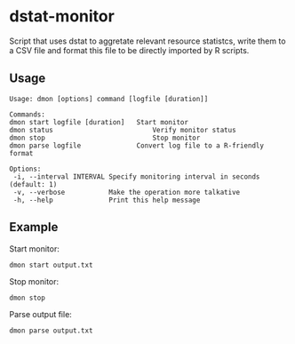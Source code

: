 # dstat-monitor

Script that uses dstat to aggretate relevant resource statistcs, write them 
to a CSV file and format this file to be directly imported by R scripts.

## Usage

	Usage: dmon [options] command [logfile [duration]]

	Commands:
	dmon start logfile [duration]   Start monitor
	dmon status                         Verify monitor status
	dmon stop                           Stop monitor
	dmon parse logfile              Convert log file to a R-friendly format
	
	Options:
	 -i, --interval INTERVAL Specify monitoring interval in seconds (default: 1)
	 -v, --verbose           Make the operation more talkative
	 -h, --help              Print this help message
	
## Example


Start monitor:

	dmon start output.txt

Stop monitor:

	dmon stop

Parse output file:

	dmon parse output.txt

